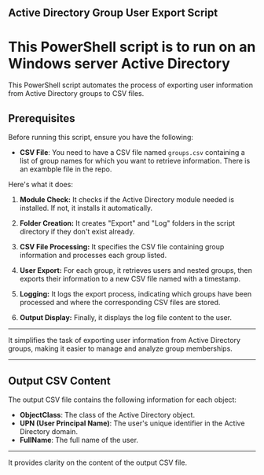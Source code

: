 ## Active Directory Group User Export Script
# This PowerShell script is to run on an Windows server Active Directory 

This PowerShell script automates the process of exporting user information from Active Directory groups to CSV files. 

## Prerequisites

Before running this script, ensure you have the following:

- **CSV File**: You need to have a CSV file named `groups.csv` containing a list of group names for which you want to retrieve information. There is an exambple file in the repo.

Here's what it does:

1. **Module Check:** It checks if the Active Directory module needed is installed. If not, it installs it automatically.

2. **Folder Creation:** It creates "Export" and "Log" folders in the script directory if they don't exist already.

3. **CSV File Processing:** It specifies the CSV file containing group information and processes each group listed.

4. **User Export:** For each group, it retrieves users and nested groups, then exports their information to a new CSV file named with a timestamp.

5. **Logging:** It logs the export process, indicating which groups have been processed and where the corresponding CSV files are stored.

6. **Output Display:** Finally, it displays the log file content to the user.

---

It simplifies the task of exporting user information from Active Directory groups, making it easier to manage and analyze group memberships.

---

## Output CSV Content

The output CSV file contains the following information for each object:

- **ObjectClass**: The class of the Active Directory object.
- **UPN (User Principal Name)**: The user's unique identifier in the Active Directory domain.
- **FullName**: The full name of the user.

--- 

It provides clarity on the content of the output CSV file.
